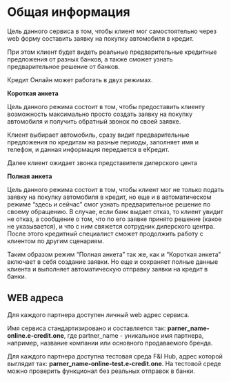 # Общая информация

Цель данного сервиса в том, чтобы клиент мог самостоятельно через web форму составить заявку на покупку автомобиля в кредит.

При этом клиент будет видеть реальные предварительные кредитные предложения от разных банков, а также сможет узнать предварительное решение от банков.

Кредит Онлайн может работать в двух режимах.

**Короткая анкета** 

Цель данного режима состоит в том, чтобы предоставить клиенту  возможность максимально просто создать заявку на покупку автомобиля и получить обратный звонок по своей заявке.

Клиент выбирает автомобиль, сразу видит предварительные предложения по кредитам на разные периоды, заполняет имя и телефон, и данная информация передается в еКредит.

Далее клиент ожидает звонка представителя дилерского цента

**Полная анкета**

Цель данного режима состоит в том, чтобы клиент мог не только подать заявку на покупку автомобиля в кредит, но еще и в автоматическом режиме “здесь и сейчас” смог узнать предварительное решение по своему обращению.
В случае, если банк выдает отказ, то клиент увидит не отказ, а сообщение о том, что по его заявке принято решение (какое не указывается), и что с ним свяжется сотрудник дилерского центра. После этого кредитный специалист сможет продолжить работу с клиентом по другим сценариям.

Таким образом режим “Полная анкета” так же, как и “Короткая анкета” включает в себя создание заявки. Но еще и сохраняет полные данные клиента и выполняет автоматическую отправку заявки на кредит в банки.

## WEB адреса
Для каждого партнера доступен личный web адрес сервиса.

Имя сервиса стандартизировано и составляется так: **parner_name-online.e-credit.one**, где partner_name - уникальное имя партнера, например, название компании или основного продаваемого бренда.

Для каждого партнера доступна тестовая среда F&I Hub, адрес которой выглядит так: **parner_name-online-test.e-credit.one**. На тестовой среде можно проверить функционал без реальных отправок в банки.
